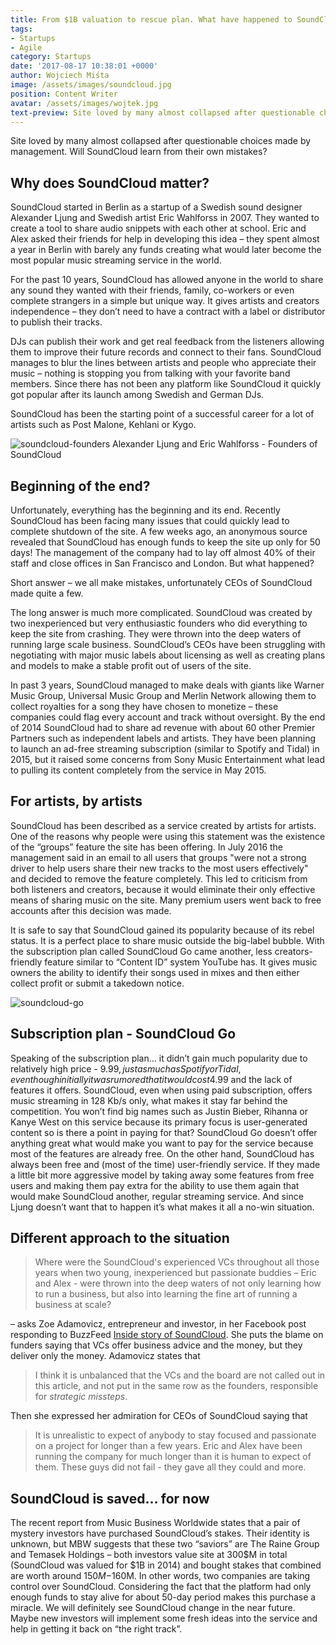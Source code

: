```yaml
---
title: From $1B valuation to rescue plan. What have happened to SoundCloud and why?
tags:
- Startups
- Agile
category: Startups
date: '2017-08-17 10:38:01 +0000'
author: Wojciech Miśta
image: /assets/images/soundcloud.jpg
position: Content Writer
avatar: /assets/images/wojtek.jpg
text-preview: Site loved by many almost collapsed after questionable choices made by management. Will SoundCloud learn from their own mistakes?
---
```




Site loved by many almost collapsed after questionable choices made by management. Will SoundCloud learn from their own mistakes?

## Why does SoundCloud matter?

SoundCloud started in Berlin as a startup of a Swedish sound designer Alexander Ljung and Swedish artist Eric Wahlforss in 2007. They wanted to create a tool to share audio snippets with each other at school. Eric and Alex asked their friends for help in developing this idea – they spent almost a year in Berlin with barely any funds creating what would later become the most popular music streaming service in the world.

For the past 10 years, SoundCloud has allowed anyone in the world to share any sound they wanted with their friends, family, co-workers or even complete strangers in a simple but unique way. It gives artists and creators independence – they don’t need to have a contract with a label or distributor to publish their tracks.

DJs can publish their work and get real feedback from the listeners allowing them to improve their future records and connect to their fans. SoundCloud manages to blur the lines between artists and people who appreciate their music – nothing is stopping you from talking with your favorite band members. Since there has not been any platform like SoundCloud it quickly got popular after its launch among Swedish and German DJs.

SoundCloud has been the starting point of a successful career for a lot of artists such as Post Malone, Kehlani or Kygo.

![soundcloud-founders](/images/inside_post_img/soundcloud-founders.jpg "Soundcloud Founders")
Alexander Ljung and Eric Wahlforss - Founders of SoundCloud

## Beginning of the end?

Unfortunately, everything has the beginning and its end. Recently SoundCloud has been facing many issues that could quickly lead to complete shutdown of the site. A few weeks ago, an anonymous source revealed that SoundCloud has enough funds to keep the site up only for 50 days! The management of the company had to lay off almost 40% of their staff and close offices in San Francisco and London. But what happened?

Short answer – we all make mistakes, unfortunately CEOs of SoundCloud made quite a few.

The long answer is much more complicated. SoundCloud was created by two inexperienced but very enthusiastic founders who did everything to keep the site from crashing. They were thrown into the deep waters of running large scale business. SoundCloud’s CEOs have been struggling with negotiating with major music labels about licensing as well as creating plans and models to make a stable profit out of users of the site.

In past 3 years, SoundCloud managed to make deals with giants like Warner Music Group, Universal Music Group and Merlin Network allowing them to collect royalties for a song they have chosen to monetize – these companies could flag every account and track without oversight. By the end of 2014 SoundCloud had to share ad revenue with about 60 other Premier Partners such as independent labels and artists. They have been planning to launch an ad-free streaming subscription (similar to Spotify and Tidal) in 2015, but it raised some concerns from Sony Music Entertainment what lead to pulling its content completely from the service in May 2015.

## For artists, by artists

SoundCloud has been described as a service created by artists for artists. One of the reasons why people were using this statement was the existence of the “groups” feature the site has been offering. In July 2016 the management said in an email to all users that groups "were not a strong driver to help users share their new tracks to the most users effectively" and decided to remove the feature completely. This led to criticism from both listeners and creators, because it would eliminate their only effective means of sharing music on the site. Many premium users went back to free accounts after this decision was made.

It is safe to say that SoundCloud gained its popularity because of its rebel status. It is a perfect place to share music outside the big-label bubble. With the subscription plan called SoundCloud Go came another, less creators-friendly feature similar to “Content ID” system YouTube has. It gives music owners the ability to identify their songs used in mixes and then either collect profit or submit a takedown notice.

![soundcloud-go](/images/inside_post_img/soundcloud-go.png "Soundcloud Go")

## Subscription plan - SoundCloud Go

Speaking of the subscription plan… it didn’t gain much popularity due to relatively high price  - 9.99$, just as much as Spotify or Tidal, even though initially it was rumored that it would cost 4.99$ and the lack of features it offers. SoundCloud, even when using paid subscription, offers music streaming in 128 Kb/s only, what makes it stay far behind the competition. You won’t find big names such as Justin Bieber, Rihanna or Kanye West on this service because its primary focus is user-generated content so is there a point in paying for that? SoundCloud Go doesn’t offer anything great what would make you want to pay for the service because most of the features are already free. On the other hand, SoundCloud has always been free and (most of the time) user-friendly service. If they made a little bit more aggressive model by taking away some features from free users and making them pay extra for the ability to use them again that would make SoundCloud another, regular streaming service. And since Ljung doesn’t want that to happen it’s what makes it all a no-win situation.

## Different approach to the situation

> Where were the SoundCloud's experienced VCs throughout all those years when two young, inexperienced but passionate buddies – Eric and Alex - were thrown into the deep waters of not only learning how to run a business, but also into learning the fine art of running a business at scale?

– asks Zoe Adamovicz, entrepreneur and investor, in her Facebook post responding to BuzzFeed [Inside story of SoundCloud](https://www.buzzfeed.com/ryanmac/inside-the-storm-at-soundcloud?utm_term=.bslJ0NV3z#.rtK9LkRMq). She puts the blame on funders saying that VCs offer business advice and the money, but they deliver only the money. Adamovicz states that

>I think it is unbalanced that the VCs and the board are not called out in this article, and not put in the same row as the founders, responsible for *strategic missteps*.

Then she expressed her admiration for CEOs of SoundCloud saying that

> It is unrealistic to expect of anybody to stay focused and passionate on a project for longer than a few years. Eric and Alex have been running the company for much longer than it is human to expect of them. These guys did not fail - they gave all they could and more.

## SoundCloud is saved… for now

The recent report from Music Business Worldwide states that a pair of mystery investors have purchased SoundCloud’s stakes. Their identity is unknown, but MBW suggests that these two “saviors” are The Raine Group and Temasek Holdings – both investors value site at 300$M in total (SoundCloud was valued for $1B in 2014) and bought stakes that combined are worth around $150M-$160M. In other words, two companies are taking control over SoundCloud. Considering the fact that the platform had only enough funds to stay alive for about 50-day period makes this purchase a miracle. We will definitely see SoundCloud change in the near future. Maybe new investors will implement some fresh ideas into the service and help in getting it back on “the right track”.
